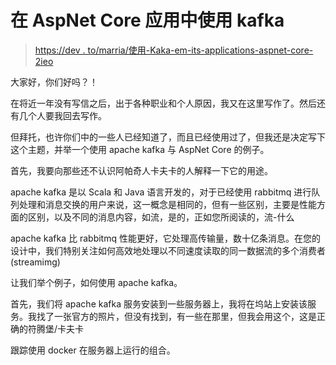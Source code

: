 # 在 AspNet Core 应用中使用 kafka

> [https://dev . to/marria/使用-Kaka-em-its-applications-aspnet-core-2ieo](https://dev.to/marraia/utilizando-kafka-em-suas-aplicacoes-aspnet-core-2ieo)

大家好，你们好吗？！

在将近一年没有写信之后，出于各种职业和个人原因，我又在这里写作了。然后还有几个人要我回去写作。

但拜托，也许你们中的一些人已经知道了，而且已经使用过了，但我还是决定写下这个主题，并举一个使用 apache kafka 与 AspNet Core 的例子。

首先，我要向那些还不认识阿帕奇人卡夫卡的人解释一下它的用途。

apache kafka 是以 Scala 和 Java 语言开发的，对于已经使用 rabbitmq 进行队列处理和消息交换的用户来说，这一概念是相同的，但有一些区别，主要是性能方面的区别，以及不同的消息内容，如流，是的，正如您所阅读的，流-什么

apache kafka 比 rabbitmq 性能更好，它处理高传输量，数十亿条消息。在您的设计中，我们特别关注如何高效地处理以不同速度读取的同一数据流的多个消费者(streamimg)

让我们举个例子，如何使用 apache kafka。

首先，我们将 apache kafka 服务安装到一些服务器上，我将在坞站上安装该服务。我找了一张官方的照片，但没有找到，有一些在那里，但我会用这个，这是正确的符腾堡/卡夫卡

跟踪使用 docker 在服务器上运行的组合。